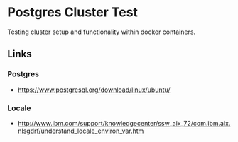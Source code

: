 # Postgres Cluster Test
Testing cluster setup and functionality within docker containers.

## Links
### Postgres
* https://www.postgresql.org/download/linux/ubuntu/

### Locale
* http://www.ibm.com/support/knowledgecenter/ssw_aix_72/com.ibm.aix.nlsgdrf/understand_locale_environ_var.htm
